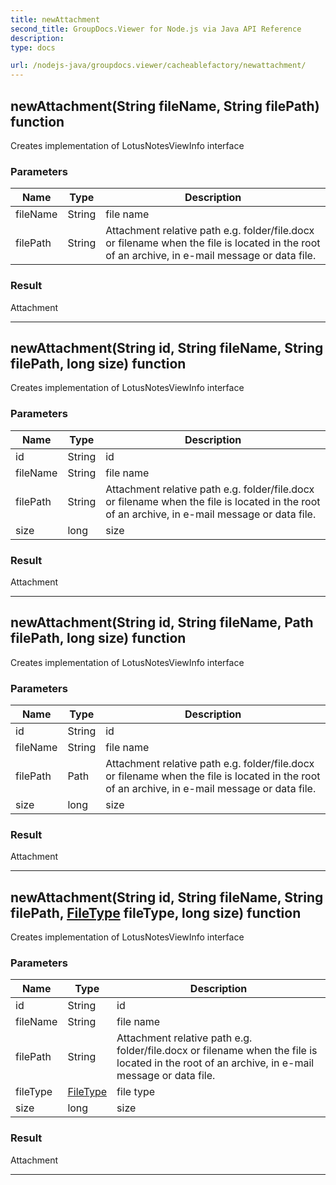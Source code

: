 ```yaml
---
title: newAttachment
second_title: GroupDocs.Viewer for Node.js via Java API Reference
description: 
type: docs

url: /nodejs-java/groupdocs.viewer/cacheablefactory/newattachment/
---
```


## newAttachment(String fileName, String filePath)  function
Creates implementation of LotusNotesViewInfo interface

### Parameters

| Name | Type | Description |
| --- | --- | --- |
| fileName | String | file name |
| filePath | String | Attachment relative path e&#46;g&#46; folder/file.docx or filename when the file is located in the root of an archive, in e-mail message or data file. |

### Result
Attachment


---


## newAttachment(String id, String fileName, String filePath, long size)  function
Creates implementation of LotusNotesViewInfo interface

### Parameters

| Name | Type | Description |
| --- | --- | --- |
| id | String | id |
| fileName | String | file name |
| filePath | String | Attachment relative path e&#46;g&#46; folder/file.docx or filename when the file is located in the root of an archive, in e-mail message or data file. |
| size | long | size |

### Result
Attachment


---


## newAttachment(String id, String fileName, Path filePath, long size)  function
Creates implementation of LotusNotesViewInfo interface

### Parameters

| Name | Type | Description |
| --- | --- | --- |
| id | String | id |
| fileName | String | file name |
| filePath | Path | Attachment relative path e&#46;g&#46; folder/file.docx or filename when the file is located in the root of an archive, in e-mail message or data file. |
| size | long | size |

### Result
Attachment


---


## newAttachment(String id, String fileName, String filePath, [FileType](../../filetype) fileType, long size)  function
Creates implementation of LotusNotesViewInfo interface

### Parameters

| Name | Type | Description |
| --- | --- | --- |
| id | String | id |
| fileName | String | file name |
| filePath | String | Attachment relative path e&#46;g&#46; folder/file.docx or filename when the file is located in the root of an archive, in e-mail message or data file. |
| fileType | [FileType](../filetype) | file type |
| size | long | size |

### Result
Attachment


---


